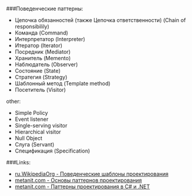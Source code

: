 ###Поведенческие паттерны:

* Цепочка обязанностей (также Цепочка ответственности) (Chain of responsibilily)
* Команда (Command)
* Интерпретатор (Interpreter)
* Итератор (Iterator)
* Посредник (Mediator)
* Хранитель (Memento)
* Наблюдатель (Observer)
* Состояние (State)
* Стратегия (Strategy)
* Шаблонный метод (Template method)
* Посетитель (Visitor)

other:
* Simple Policy
* Event listener
* Single-serving visitor
* Hierarchical visitor
* Null Object
* Слуга (Servant)
* Спецификация (Specification)

###Links:
* [ru.WikipediaOrg - Поведенческие шаблоны проектирования](https://ru.WikipediaOrg/wiki/%D0%9F%D0%BE%D0%B2%D0%B5%D0%B4%D0%B5%D0%BD%D1%87%D0%B5%D1%81%D0%BA%D0%B8%D0%B5_%D1%88%D0%B0%D0%B1%D0%BB%D0%BE%D0%BD%D1%8B_%D0%BF%D1%80%D0%BE%D0%B5%D0%BA%D1%82%D0%B8%D1%80%D0%BE%D0%B2%D0%B0%D0%BD%D0%B8%D1%8F)
* [metanit.com - Основы паттернов проектирования](http://metanit.com/sharp/patterns/1.1.php)
* [metanit.com - Паттерны проектирования в C# и .NET](http://metanit.com/sharp/patterns/)
